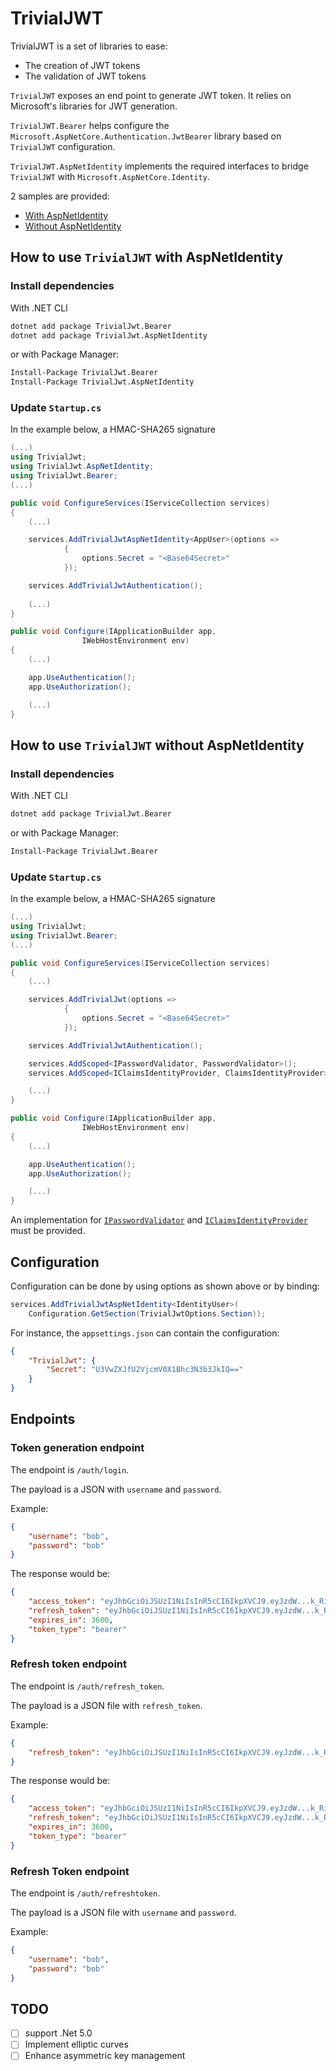 # TrivialJWT

TrivialJWT is a set of libraries to ease:

- The creation of JWT tokens
- The validation of JWT tokens

`TrivialJWT` exposes an end point to generate JWT token. 
It relies on Microsoft's libraries for JWT generation.

`TrivialJWT.Bearer` helps configure the `Microsoft.AspNetCore.Authentication.JwtBearer` library based on `TrivialJWT` configuration.

`TrivialJWT.AspNetIdentity` implements the required interfaces to bridge `TrivialJWT` with `Microsoft.AspNetCore.Identity`.

2 samples are provided:

- [With AspNetIdentity](samples/SimpleAppAspNetIdentity)
- [Without AspNetIdentity](samples/SimpleApp)

## How to use `TrivialJWT` with AspNetIdentity

### Install dependencies

With .NET CLI

```bash
dotnet add package TrivialJwt.Bearer
dotnet add package TrivialJwt.AspNetIdentity
```

or with Package Manager:

```bash
Install-Package TrivialJwt.Bearer
Install-Package TrivialJwt.AspNetIdentity
```

### Update `Startup.cs`

In the example below, a HMAC-SHA265 signature

```csharp
(...)
using TrivialJwt;
using TrivialJwt.AspNetIdentity;
using TrivialJwt.Bearer;
(...)

public void ConfigureServices(IServiceCollection services)
{
    (...)

    services.AddTrivialJwtAspNetIdentity<AppUser>(options =>
            {
                options.Secret = "<Base64Secret>"
            });

    services.AddTrivialJwtAuthentication();
    
    (...)
}

public void Configure(IApplicationBuilder app, 
                IWebHostEnvironment env)
{
    (...)

    app.UseAuthentication();
    app.UseAuthorization();

    (...)
}
```

## How to use `TrivialJWT` without AspNetIdentity

### Install dependencies

With .NET CLI

```bash
dotnet add package TrivialJwt.Bearer
```

or with Package Manager:

```bash
Install-Package TrivialJwt.Bearer
```

### Update `Startup.cs`

In the example below, a HMAC-SHA265 signature

```csharp
(...)
using TrivialJwt;
using TrivialJwt.Bearer;
(...)

public void ConfigureServices(IServiceCollection services)
{
    (...)

    services.AddTrivialJwt(options =>
            {
                options.Secret = "<Base64Secret>"
            });

    services.AddTrivialJwtAuthentication();

    services.AddScoped<IPasswordValidator, PasswordValidator>();
    services.AddScoped<IClaimsIdentityProvider, ClaimsIdentityProvider>();

    (...)
}

public void Configure(IApplicationBuilder app, 
                IWebHostEnvironment env)
{
    (...)

    app.UseAuthentication();
    app.UseAuthorization();

    (...)
}
```

An implementation for [`IPasswordValidator`](src/TrivialJwt/Services/IPasswordValidator.cs) and [`IClaimsIdentityProvider`](src/TrivialJwt/Services/IClaimsIdentityProvider.cs) must be provided.

## Configuration

Configuration can be done by using options as shown above or by binding:

```csharp
services.AddTrivialJwtAspNetIdentity<IdentityUser>(
    Configuration.GetSection(TrivialJwtOptions.Section));
```

For instance, the `appsettings.json` can contain the configuration:

```json
{
    "TrivialJwt": {
        "Secret": "U3VwZXJfU2VjcmV0X1Bhc3N3b3JkIQ=="
    }
}
```

## Endpoints

### Token generation endpoint

The endpoint is `/auth/login`.

The payload is a JSON with `username` and `password`.

Example:

```json
{
    "username": "bob",
    "password": "bob"
}
```

The response would be:

```json
{
    "access_token": "eyJhbGciOiJSUzI1NiIsInR5cCI6IkpXVCJ9.eyJzdW...k_Riw4RSK7g",
    "refresh_token": "eyJhbGciOiJSUzI1NiIsInR5cCI6IkpXVCJ9.eyJzdW...k_Riw4RSK7g",
    "expires_in": 3600,
    "token_type": "bearer"
}
```

### Refresh token endpoint

The endpoint is `/auth/refresh_token`.

The payload is a JSON file with `refresh_token`.

Example:

```json
{
    "refresh_token": "eyJhbGciOiJSUzI1NiIsInR5cCI6IkpXVCJ9.eyJzdW...k_Riw4RSK7g"
}
```

The response would be:

```json
{
    "access_token": "eyJhbGciOiJSUzI1NiIsInR5cCI6IkpXVCJ9.eyJzdW...k_Riw4RSK7g",
    "refresh_token": "eyJhbGciOiJSUzI1NiIsInR5cCI6IkpXVCJ9.eyJzdW...k_Riw4RSK7g",
    "expires_in": 3600,
    "token_type": "bearer"
}
```

### Refresh Token endpoint

The endpoint is `/auth/refreshtoken`.

The payload is a JSON file with `username` and `password`.

Example:

```json
{
    "username": "bob",
    "password": "bob"
}
```

## TODO

- [ ] support .Net 5.0
- [ ] Implement elliptic curves
- [ ] Enhance asymmetric key management
